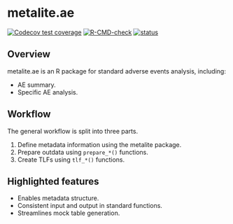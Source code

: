 # metalite.ae

<!-- badges: start -->
[![Codecov test coverage](https://codecov.io/gh/Merck/metalite.ae/branch/main/graph/badge.svg)](https://app.codecov.io/gh/Merck/metalite.ae?branch=main)
[![R-CMD-check](https://github.com/Merck/metalite.ae/actions/workflows/R-CMD-check.yaml/badge.svg)](https://github.com/Merck/metalite.ae/actions/workflows/R-CMD-check.yaml)
[![status](https://tinyverse.netlify.com/badge/metalite.ae)](https://tinyverse.netlify.app/)
<!-- badges: end -->

## Overview

metalite.ae is an R package for standard adverse events analysis, including:

- AE summary.
- Specific AE analysis.

## Workflow

The general workflow is split into three parts.

1. Define metadata information using the metalite package.
1. Prepare outdata using `prepare_*()` functions.
1. Create TLFs using `tlf_*()` functions.

## Highlighted features

- Enables metadata structure.
- Consistent input and output in standard functions.
- Streamlines mock table generation.

